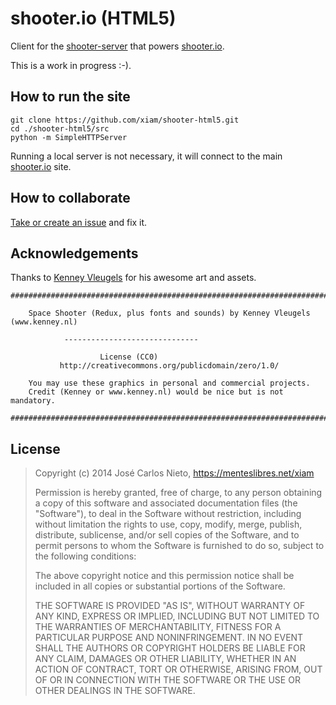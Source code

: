 # shooter.io (HTML5)

Client for the [shooter-server][4] that powers [shooter.io][3].

This is a work in progress :-).

## How to run the site

```
git clone https://github.com/xiam/shooter-html5.git
cd ./shooter-html5/src
python -m SimpleHTTPServer
```

Running a local server is not necessary, it will connect to the main
[shooter.io][3] site.

## How to collaborate

[Take or create an issue][1] and fix it.

## Acknowledgements

Thanks to [Kenney Vleugels][2] for his awesome art and assets.

```
###############################################################################

	Space Shooter (Redux, plus fonts and sounds) by Kenney Vleugels (www.kenney.nl)

			------------------------------

			        License (CC0)
	       http://creativecommons.org/publicdomain/zero/1.0/

	You may use these graphics in personal and commercial projects.
	Credit (Kenney or www.kenney.nl) would be nice but is not mandatory.

###############################################################################
```

## License
>
> Copyright (c) 2014 José Carlos Nieto, https://menteslibres.net/xiam
>
> Permission is hereby granted, free of charge, to any person obtaining
> a copy of this software and associated documentation files (the
> "Software"), to deal in the Software without restriction, including
> without limitation the rights to use, copy, modify, merge, publish,
> distribute, sublicense, and/or sell copies of the Software, and to
> permit persons to whom the Software is furnished to do so, subject to
> the following conditions:
>
> The above copyright notice and this permission notice shall be
> included in all copies or substantial portions of the Software.
>
> THE SOFTWARE IS PROVIDED "AS IS", WITHOUT WARRANTY OF ANY KIND,
> EXPRESS OR IMPLIED, INCLUDING BUT NOT LIMITED TO THE WARRANTIES OF
> MERCHANTABILITY, FITNESS FOR A PARTICULAR PURPOSE AND
> NONINFRINGEMENT. IN NO EVENT SHALL THE AUTHORS OR COPYRIGHT HOLDERS BE
> LIABLE FOR ANY CLAIM, DAMAGES OR OTHER LIABILITY, WHETHER IN AN ACTION
> OF CONTRACT, TORT OR OTHERWISE, ARISING FROM, OUT OF OR IN CONNECTION
> WITH THE SOFTWARE OR THE USE OR OTHER DEALINGS IN THE SOFTWARE.

[1]: https://github.com/xiam/shooter-html5/issues
[2]: http://kenney.nl/
[3]: http://shooter.io
[4]: https://github.com/xiam/shooter-server
